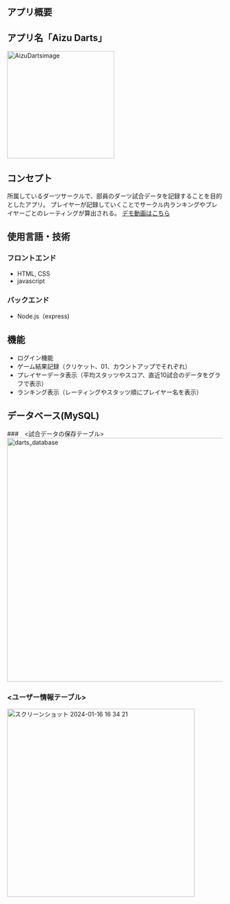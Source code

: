 ## アプリ概要

## アプリ名「Aizu Darts」
<img width="250" alt="AizuDartsimage" src="https://github.com/YutaSato0717/House-Hunting/assets/109122250/38390b5f-3513-4aa8-bb76-50ccd6c30c18">

## コンセプト
所属しているダーツサークルで、部員のダーツ試合データを記録することを目的としたアプリ。
プレイヤーが記録していくことでサークル内ランキングやプレイヤーごとのレーティングが算出される。
[デモ動画はこちら](https://youtu.be/8B5IYzRDTs8?si=KdI-LUq8bAdixvrz)
## 使用言語・技術

### フロントエンド

- HTML, CSS
- javascript

### バックエンド

- Node.js（express)

## 機能

- ログイン機能
- ゲーム結果記録（クリケット、01、カウントアップでそれぞれ）
- プレイヤーデータ表示（平均スタッツやスコア、直近10試合のデータをグラフで表示）
- ランキング表示（レーティングやスタッツ順にプレイヤー名を表示）

## データベース(MySQL)
###　<試合データの保存テーブル>
<img width="568" alt="darts_database" src="https://github.com/YutaSato0717/darts_app/assets/109122250/70a7b7a2-6fd4-4166-95d5-99c970688d1f">
### <ユーザー情報テーブル>
<img width="438" alt="スクリーンショット 2024-01-16 16 34 21" src="https://github.com/YutaSato0717/darts_app/assets/109122250/b42f04a9-0736-4aae-a544-d3012be1cd89">


